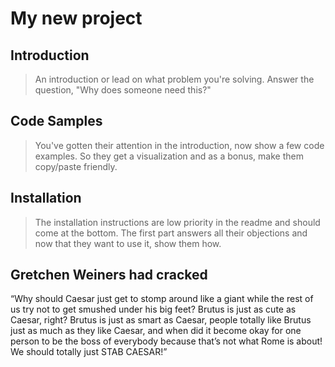 # My new project

## Introduction

> An introduction or lead on what problem you're solving. Answer the question, "Why does someone need this?"

## Code Samples

> You've gotten their attention in the introduction, now show a few code examples. So they get a visualization and as a bonus, make them copy/paste friendly.

## Installation

> The installation instructions are low priority in the readme and should come at the bottom. The first part answers all their objections and now that they want to use it, show them how.

## Gretchen Weiners had cracked

“Why should Caesar just get to stomp around like a giant while the rest of us try not to get smushed under his big feet? Brutus is just as cute as Caesar, right? Brutus is just as smart as Caesar, people totally like Brutus just as much as they like Caesar, and when did it become okay for one person to be the boss of everybody because that’s not what Rome is about! We should totally just STAB CAESAR!”

